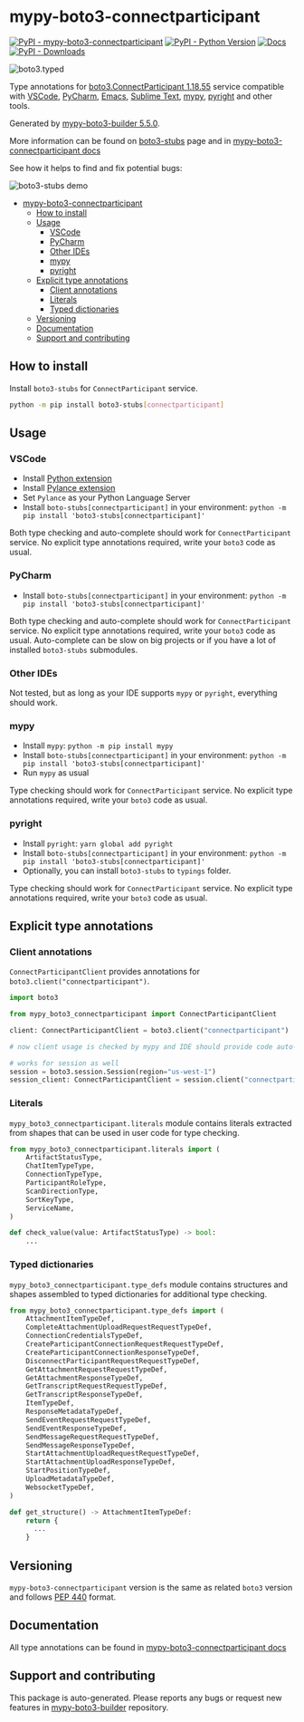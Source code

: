 <a id="mypy-boto3-connectparticipant"></a>

# mypy-boto3-connectparticipant

[![PyPI - mypy-boto3-connectparticipant](https://img.shields.io/pypi/v/mypy-boto3-connectparticipant.svg?color=blue)](https://pypi.org/project/mypy-boto3-connectparticipant)
[![PyPI - Python Version](https://img.shields.io/pypi/pyversions/mypy-boto3-connectparticipant.svg?color=blue)](https://pypi.org/project/mypy-boto3-connectparticipant)
[![Docs](https://img.shields.io/readthedocs/mypy-boto3-builder.svg?color=blue)](https://mypy-boto3-builder.readthedocs.io/)
[![PyPI - Downloads](https://img.shields.io/pypi/dw/mypy-boto3-connectparticipant?color=blue)](https://pypistats.org/packages/mypy-boto3-connectparticipant)

![boto3.typed](https://github.com/vemel/mypy_boto3_builder/raw/master/logo.png)

Type annotations for
[boto3.ConnectParticipant 1.18.55](https://boto3.amazonaws.com/v1/documentation/api/1.18.55/reference/services/connectparticipant.html#ConnectParticipant)
service compatible with [VSCode](https://code.visualstudio.com/),
[PyCharm](https://www.jetbrains.com/pycharm/),
[Emacs](https://www.gnu.org/software/emacs/),
[Sublime Text](https://www.sublimetext.com/),
[mypy](https://github.com/python/mypy),
[pyright](https://github.com/microsoft/pyright) and other tools.

Generated by
[mypy-boto3-builder 5.5.0](https://github.com/vemel/mypy_boto3_builder).

More information can be found on
[boto3-stubs](https://pypi.org/project/boto3-stubs/) page and in
[mypy-boto3-connectparticipant docs](https://vemel.github.io/boto3_stubs_docs/mypy_boto3_connectparticipant/)

See how it helps to find and fix potential bugs:

![boto3-stubs demo](https://github.com/vemel/mypy_boto3_builder/raw/master/demo.gif)

- [mypy-boto3-connectparticipant](#mypy-boto3-connectparticipant)
  - [How to install](#how-to-install)
  - [Usage](#usage)
    - [VSCode](#vscode)
    - [PyCharm](#pycharm)
    - [Other IDEs](#other-ides)
    - [mypy](#mypy)
    - [pyright](#pyright)
  - [Explicit type annotations](#explicit-type-annotations)
    - [Client annotations](#client-annotations)
    - [Literals](#literals)
    - [Typed dictionaries](#typed-dictionaries)
  - [Versioning](#versioning)
  - [Documentation](#documentation)
  - [Support and contributing](#support-and-contributing)

<a id="how-to-install"></a>

## How to install

Install `boto3-stubs` for `ConnectParticipant` service.

```bash
python -m pip install boto3-stubs[connectparticipant]
```

<a id="usage"></a>

## Usage

<a id="vscode"></a>

### VSCode

- Install
  [Python extension](https://marketplace.visualstudio.com/items?itemName=ms-python.python)
- Install
  [Pylance extension](https://marketplace.visualstudio.com/items?itemName=ms-python.vscode-pylance)
- Set `Pylance` as your Python Language Server
- Install `boto-stubs[connectparticipant]` in your environment:
  `python -m pip install 'boto3-stubs[connectparticipant]'`

Both type checking and auto-complete should work for `ConnectParticipant`
service. No explicit type annotations required, write your `boto3` code as
usual.

<a id="pycharm"></a>

### PyCharm

- Install `boto-stubs[connectparticipant]` in your environment:
  `python -m pip install 'boto3-stubs[connectparticipant]'`

Both type checking and auto-complete should work for `ConnectParticipant`
service. No explicit type annotations required, write your `boto3` code as
usual. Auto-complete can be slow on big projects or if you have a lot of
installed `boto3-stubs` submodules.

<a id="other-ides"></a>

### Other IDEs

Not tested, but as long as your IDE supports `mypy` or `pyright`, everything
should work.

<a id="mypy"></a>

### mypy

- Install `mypy`: `python -m pip install mypy`
- Install `boto-stubs[connectparticipant]` in your environment:
  `python -m pip install 'boto3-stubs[connectparticipant]'`
- Run `mypy` as usual

Type checking should work for `ConnectParticipant` service. No explicit type
annotations required, write your `boto3` code as usual.

<a id="pyright"></a>

### pyright

- Install `pyright`: `yarn global add pyright`
- Install `boto-stubs[connectparticipant]` in your environment:
  `python -m pip install 'boto3-stubs[connectparticipant]'`
- Optionally, you can install `boto3-stubs` to `typings` folder.

Type checking should work for `ConnectParticipant` service. No explicit type
annotations required, write your `boto3` code as usual.

<a id="explicit-type-annotations"></a>

## Explicit type annotations

<a id="client-annotations"></a>

### Client annotations

`ConnectParticipantClient` provides annotations for
`boto3.client("connectparticipant")`.

```python
import boto3

from mypy_boto3_connectparticipant import ConnectParticipantClient

client: ConnectParticipantClient = boto3.client("connectparticipant")

# now client usage is checked by mypy and IDE should provide code auto-complete

# works for session as well
session = boto3.session.Session(region="us-west-1")
session_client: ConnectParticipantClient = session.client("connectparticipant")
```

<a id="literals"></a>

### Literals

`mypy_boto3_connectparticipant.literals` module contains literals extracted
from shapes that can be used in user code for type checking.

```python
from mypy_boto3_connectparticipant.literals import (
    ArtifactStatusType,
    ChatItemTypeType,
    ConnectionTypeType,
    ParticipantRoleType,
    ScanDirectionType,
    SortKeyType,
    ServiceName,
)

def check_value(value: ArtifactStatusType) -> bool:
    ...
```

<a id="typed-dictionaries"></a>

### Typed dictionaries

`mypy_boto3_connectparticipant.type_defs` module contains structures and shapes
assembled to typed dictionaries for additional type checking.

```python
from mypy_boto3_connectparticipant.type_defs import (
    AttachmentItemTypeDef,
    CompleteAttachmentUploadRequestRequestTypeDef,
    ConnectionCredentialsTypeDef,
    CreateParticipantConnectionRequestRequestTypeDef,
    CreateParticipantConnectionResponseTypeDef,
    DisconnectParticipantRequestRequestTypeDef,
    GetAttachmentRequestRequestTypeDef,
    GetAttachmentResponseTypeDef,
    GetTranscriptRequestRequestTypeDef,
    GetTranscriptResponseTypeDef,
    ItemTypeDef,
    ResponseMetadataTypeDef,
    SendEventRequestRequestTypeDef,
    SendEventResponseTypeDef,
    SendMessageRequestRequestTypeDef,
    SendMessageResponseTypeDef,
    StartAttachmentUploadRequestRequestTypeDef,
    StartAttachmentUploadResponseTypeDef,
    StartPositionTypeDef,
    UploadMetadataTypeDef,
    WebsocketTypeDef,
)

def get_structure() -> AttachmentItemTypeDef:
    return {
      ...
    }
```

<a id="versioning"></a>

## Versioning

`mypy-boto3-connectparticipant` version is the same as related `boto3` version
and follows [PEP 440](https://www.python.org/dev/peps/pep-0440/) format.

<a id="documentation"></a>

## Documentation

All type annotations can be found in
[mypy-boto3-connectparticipant docs](https://vemel.github.io/boto3_stubs_docs/mypy_boto3_connectparticipant/)

<a id="support-and-contributing"></a>

## Support and contributing

This package is auto-generated. Please reports any bugs or request new features
in [mypy-boto3-builder](https://github.com/vemel/mypy_boto3_builder/issues/)
repository.
